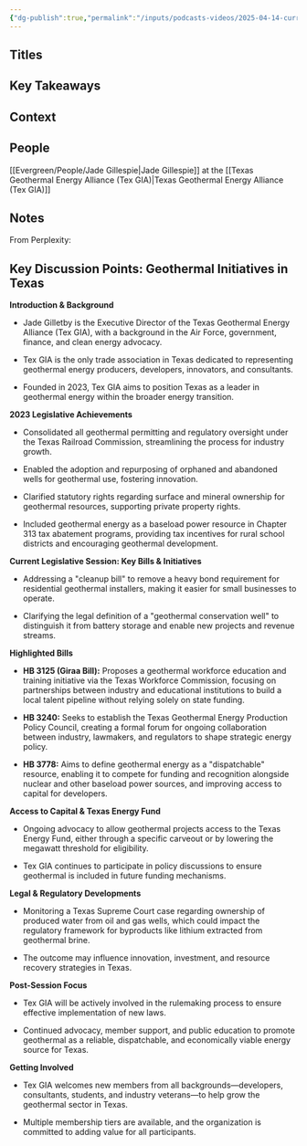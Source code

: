 ```yaml
---
{"dg-publish":true,"permalink":"/inputs/podcasts-videos/2025-04-14-current-geothermal-legislation-in-texas-insights-with-jade-gillespie-from-txgea-geothermal-unleashed/","tags":["podcast_notes"]}
---
```



## Titles


## Key Takeaways


## Context



## People
[[Evergreen/People/Jade Gillespie\|Jade Gillespie]] at the [[Texas Geothermal Energy Alliance (Tex GIA)\|Texas Geothermal Energy Alliance (Tex GIA)]]


## Notes

From Perplexity:

## Key Discussion Points: Geothermal Initiatives in Texas

**Introduction & Background**

- Jade Gilletby is the Executive Director of the Texas Geothermal Energy Alliance (Tex GIA), with a background in the Air Force, government, finance, and clean energy advocacy.
    
- Tex GIA is the only trade association in Texas dedicated to representing geothermal energy producers, developers, innovators, and consultants.
    
- Founded in 2023, Tex GIA aims to position Texas as a leader in geothermal energy within the broader energy transition.
    

**2023 Legislative Achievements**

- Consolidated all geothermal permitting and regulatory oversight under the Texas Railroad Commission, streamlining the process for industry growth.
    
- Enabled the adoption and repurposing of orphaned and abandoned wells for geothermal use, fostering innovation.
    
- Clarified statutory rights regarding surface and mineral ownership for geothermal resources, supporting private property rights.
    
- Included geothermal energy as a baseload power resource in Chapter 313 tax abatement programs, providing tax incentives for rural school districts and encouraging geothermal development.
    

**Current Legislative Session: Key Bills & Initiatives**

- Addressing a "cleanup bill" to remove a heavy bond requirement for residential geothermal installers, making it easier for small businesses to operate.
    
- Clarifying the legal definition of a "geothermal conservation well" to distinguish it from battery storage and enable new projects and revenue streams.
    

**Highlighted Bills**

- **HB 3125 (Giraa Bill):** Proposes a geothermal workforce education and training initiative via the Texas Workforce Commission, focusing on partnerships between industry and educational institutions to build a local talent pipeline without relying solely on state funding.
    
- **HB 3240:** Seeks to establish the Texas Geothermal Energy Production Policy Council, creating a formal forum for ongoing collaboration between industry, lawmakers, and regulators to shape strategic energy policy.
    
- **HB 3778:** Aims to define geothermal energy as a "dispatchable" resource, enabling it to compete for funding and recognition alongside nuclear and other baseload power sources, and improving access to capital for developers.
    

**Access to Capital & Texas Energy Fund**

- Ongoing advocacy to allow geothermal projects access to the Texas Energy Fund, either through a specific carveout or by lowering the megawatt threshold for eligibility.
    
- Tex GIA continues to participate in policy discussions to ensure geothermal is included in future funding mechanisms.
    

**Legal & Regulatory Developments**

- Monitoring a Texas Supreme Court case regarding ownership of produced water from oil and gas wells, which could impact the regulatory framework for byproducts like lithium extracted from geothermal brine.
    
- The outcome may influence innovation, investment, and resource recovery strategies in Texas.
    

**Post-Session Focus**

- Tex GIA will be actively involved in the rulemaking process to ensure effective implementation of new laws.
    
- Continued advocacy, member support, and public education to promote geothermal as a reliable, dispatchable, and economically viable energy source for Texas.
    

**Getting Involved**

- Tex GIA welcomes new members from all backgrounds—developers, consultants, students, and industry veterans—to help grow the geothermal sector in Texas.
    
- Multiple membership tiers are available, and the organization is committed to adding value for all participants.